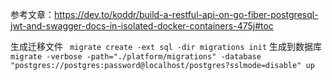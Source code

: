 参考文章：https://dev.to/koddr/build-a-restful-api-on-go-fiber-postgresql-jwt-and-swagger-docs-in-isolated-docker-containers-475j#toc


生成迁移文件
` migrate create -ext sql -dir migrations init`
生成到数据库
`migrate -verbose -path="./platform/migrations" -database "postgres://postgres:password@localhost/postgres?sslmode=disable" up`
